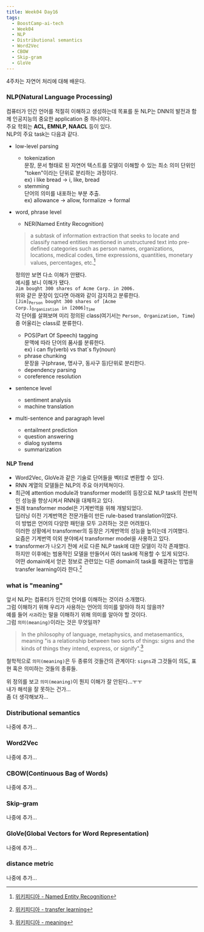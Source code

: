```yaml
---
title: Week04 Day16
tags:
  - BoostCamp-ai-tech
  - Week04
  - NLP
  - Distributional semantics
  - Word2Vec
  - CBOW
  - Skip-gram
  - GloVe
---
```


4주차는 자연어 처리에 대해 배운다.  

### NLP(Natural Language Processing)
컴퓨터가 인간 언어를 적절히 이해하고 생성하는데 목표를 둔 NLP는 DNN의 발전과 함께 인공지능의 중요한 application 중 하나이다.  
주요 학회는 **ACL, EMNLP, NAACL** 등이 있다.  
NLP의 주요 task는 다음과 같다.  
- low-level parsing  
  - tokenization  
  문장, 문서 형태로 된 자연어 텍스트를 모델이 이해할 수 있는 최소 의미 단위인 "token"이라는 단위로 분리하는 과정이다.  
  ex) i like bread -> i, like, bread
  - stemming  
  단어의 의미를 내포하는 부분 추출.  
  ex) allowance -> allow, formalize -> formal
- word, phrase level
  - NER(Named Entity Recognition)  
  > a subtask of information extraction that seeks to locate and classify named entities mentioned in unstructured text into pre-defined categories such as person names, organizations, locations, medical codes, time expressions, quantities, monetary values, percentages, etc.[^1]  

  정의만 보면 다소 이해가 안됐다.  
  예시를 보니 이해가 됐다.  
  `Jim bought 300 shares of Acme Corp. in 2006.`  
  위와 같은 문장이 있다면 아래와 같이 감지하고 분류한다.  
  <code>[Jim]<sub>Person</sub> bought 300 shares of [Acme Corp.]<sub>Organization</sub> in [2006]<sub>Time</sub></code>  
  각 단어를 살펴보며 미리 정의된 class(여기서는 `Person, Organization, Time`) 중 어울리는 class로 분류한다.  
  - POS(Part Of Speech) tagging  
  문맥에 따라 단어의 품사를 분류한다.  
  ex) i can fly(verb) vs that\`s fly(noun)
  - phrase chunking  
  문장을 구(phrase, 명사구, 동사구 등)단위로 분리한다.  
  - dependency parsing
  - coreference resolution
- sentence level
  - sentiment analysis
  - machine translation
- multi-sentence and paragraph level
  - entailment prediction
  - question answering
  - dialog systems
  - summarization

#### NLP Trend
- Word2Vec, GloVe과 같은 기술로 단어들을 벡터로 변환할 수 있다.
- RNN 계열의 모델들은 NLP의 주요 아키텍쳐이다.
- 최근에 attention module과 transformer model의 등장으로 NLP task의 전반적인 성능을 향상시켜서 RNN을 대체하고 있다.
- 원래 transformer model은 기계번역을 위해 개발되었다.  
딥러닝 이전 기계번역은 전문가들이 만든 rule-based translation이었다.  
이 방법은 언어의 다양한 패턴을 모두 고려하는 것은 어려웠다.  
이러한 상황에서 transformer의 등장은 기계번역의 성능을 높이는데 기여했다.  
요즘은 기계번역 이외 분야에서 transformer model을 사용하고 있다.  
- transformer가 나오기 전에 서로 다른 NLP task에 대한 모델이 각각 존재했다.  
하지만 이후에는 범용적인 모델을 만들어서 여러 task에 적용할 수 있게 되었다.  
어떤 domain에서 얻은 정보로 관련있는 다른 domain의 task를 해결하는 방법을 transfer learning이라 한다.[^2]  

### what is "meaning"
앞서 NLP는 컴퓨터가 인간의 언어를 이해하는 것이라 소개했다.  
그럼 이해하기 위해 우리가 사용하는 언어의 의미를 알아야 하지 않을까?  
예를 들어 `사과`라는 말을 이해하기 위해 의미를 알아야 할 것이다.  
그럼 `의미(meaning)`이라는 것은 무엇일까?  
> In the philosophy of language, metaphysics, and metasemantics, meaning "is a relationship between two sorts of things: signs and the kinds of things they intend, express, or signify".[^3]  

철학적으로 `의미(meaning)`은 두 종류의 것들간의 관계이다: `signs`과 그것들이 의도, 표현 혹은 의미하는 것들의 종류들.  

위 정의를 보고 `의미(meaning)`이 뭔지 이해가 잘 안된다...ㅜㅜ  
내가 해석을 잘 못하는 건가...  
좀 더 생각해보자...  

### Distributional semantics
나중에 추가...

### Word2Vec
나중에 추가...

### CBOW(Continuous Bag of Words)
나중에 추가...

### Skip-gram
나중에 추가...

### GloVe(Global Vectors for Word Representation)
나중에 추가...

### distance metric
나중에 추가...


[^1]: [위키피디아 - Named Entity Recognition](https://en.wikipedia.org/wiki/Named-entity_recognition)  
[^2]: [위키피디아 - transfer learning](https://en.wikipedia.org/wiki/Transfer_learning)  
[^3]: [위키피디아 - meaning](https://en.wikipedia.org/wiki/Meaning_(philosophy))  
